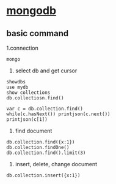 # [mongodb](http://mongodb.org)

## basic command
1.connection

~~~
mongo
~~~

1. select db and get cursor

~~~
showdbs
use mydb
show collections
db.collectiosn.find()

var c = db.collection.find()
while(c.hasNext()) printjson(c.next())
printjson(c[1])
~~~

1. find document

~~~
db.collection.find({x:1})
db.collection.findOne()
db.collection.find().limit(3)
~~~

1. insert, delete, change document
~~~
db.collection.insert({x:1})

~~~
